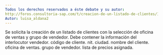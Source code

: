 ```yaml
---
Todos los derechos reservados a éste debate y su autor:
http://foros.consultoria-sap.com/t/creacion-de-un-listado-de-clientes/13891
Autor: luisa_aldana2 
---
```


Se solicita la creación de un listado de clientes con la selección de oficina de ventas y grupo de vendedor. Debe contener la información del interlocutor vendedor. código de cliente. nit. ciudad. nombre del cliente. oficina de ventas. grupo de vendedor. lista de precios asignada.
